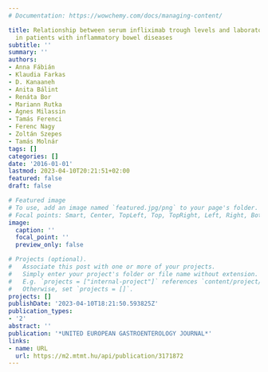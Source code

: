 ```yaml
---
# Documentation: https://wowchemy.com/docs/managing-content/

title: Relationship between serum infliximab trough levels and laboratory parameters
  in patients with inflammatory bowel diseases
subtitle: ''
summary: ''
authors:
- Anna Fábián
- Klaudia Farkas
- D. Kanaaneh
- Anita Bálint
- Renáta Bor
- Mariann Rutka
- Ágnes Milassin
- Tamás Ferenci
- Ferenc Nagy
- Zoltán Szepes
- Tamás Molnár
tags: []
categories: []
date: '2016-01-01'
lastmod: 2023-04-10T20:21:51+02:00
featured: false
draft: false

# Featured image
# To use, add an image named `featured.jpg/png` to your page's folder.
# Focal points: Smart, Center, TopLeft, Top, TopRight, Left, Right, BottomLeft, Bottom, BottomRight.
image:
  caption: ''
  focal_point: ''
  preview_only: false

# Projects (optional).
#   Associate this post with one or more of your projects.
#   Simply enter your project's folder or file name without extension.
#   E.g. `projects = ["internal-project"]` references `content/project/deep-learning/index.md`.
#   Otherwise, set `projects = []`.
projects: []
publishDate: '2023-04-10T18:21:50.593825Z'
publication_types:
- '2'
abstract: ''
publication: '*UNITED EUROPEAN GASTROENTEROLOGY JOURNAL*'
links:
- name: URL
  url: https://m2.mtmt.hu/api/publication/3171872
---
```

